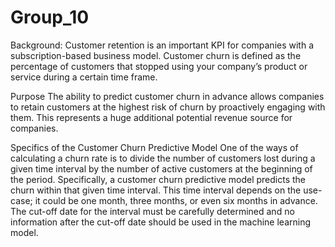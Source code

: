 # Group_10
Background:
Customer retention is an important KPI for companies with a subscription-based business model. Customer churn is defined as the percentage of customers that stopped using your company’s product or service during a certain time frame. 

Purpose
The ability to predict customer churn in advance allows companies to retain customers at the highest risk of churn by proactively engaging with them. This represents a huge additional potential revenue source for companies. 

Specifics of the Customer Churn Predictive Model
One of the ways of calculating a churn rate is to divide the number of customers lost during a given time interval by the number of active customers at the beginning of the period. Specifically, a customer churn predictive model predicts the churn within that given time interval. This time interval depends on the use-case; it could be one month, three months, or even six months in advance. The cut-off date for the interval must be carefully determined and no information after the cut-off date should be used in the machine learning model.

